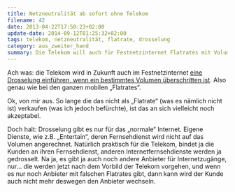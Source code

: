```yaml
---
title: Netzneutralität ab sofort ohne Telekom
filename: 42
date: 2013-04-22T17:50:23+02:00
update-date: 2014-09-12T01:25:32+02:00
tags: telekom, netzneutralität, flatrate, drosselung
category: aus_zweiter_hand
summary: Die Telekom will auch für Festnetzinternet Flatrates mit Volumenbeschränkung (auch bekannt als: keine Flatrate) anbieten.
---
```


Ach was: die Telekom wird in Zukunft auch im Festnetzinternet [eine Drosselung einführen, wenn ein bestimmtes Volumen überschritten ist](https://www.telekom.com/medien/produkte-fuer-privatkunden/184370). Also genau wie bei den ganzen mobilen „Flatrates“.

Ok, von mir aus. So lange die das nicht als „Flatrate“ (was es nämlich nicht ist) verkaufen (was ich jedoch befürchte), ist das an sich vielleicht noch akzeptabel.

Doch halt: Drosselung gibt es nur für das „normale“ Internet. Eigene Dienste, wie z.B. „Entertain“, deren Fernsehdienst wird nicht auf das Volumen angerechnet. Natürlich praktisch für die Telekom, bindet ja die Kunden an ihren Fernsehdienst, anderen Internetfernsehdienste werden ja gedrosselt. Na ja, es gibt ja auch noch andere Anbieter für Internetzugänge, nur… die werden jetzt nach dem Vorbild der Telekom vorgehen, und wenn es nur noch Anbieter mit falschen Flatrates gibt, dann kann wird der Kunde auch nicht mehr deswegen den Anbieter wechseln.
